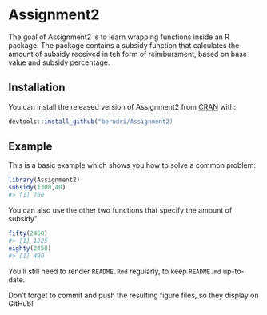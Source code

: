
<!-- README.md is generated from README.Rmd. Please edit that file -->

# Assignment2

<!-- badges: start -->

<!-- badges: end -->

The goal of Assignment2 is to learn wrapping functions inside an R
package. The package contains a subsidy function that calculates the
amount of subsidy received in teh form of reimbursment, based on base
value and subsidy percentage.

## Installation

You can install the released version of Assignment2 from
[CRAN](https://CRAN.R-project.org) with:

``` r
devtools::install_github("berudri/Assignment2)
```

## Example

This is a basic example which shows you how to solve a common problem:

``` r
library(Assignment2)
subsidy(1300,40)
#> [1] 780
```

You can also use the other two functions that specify the amount of
subsidy"

``` r
fifty(2450)
#> [1] 1225
eighty(2450)
#> [1] 490
```

You’ll still need to render `README.Rmd` regularly, to keep `README.md`
up-to-date.

Don’t forget to commit and push the resulting figure files, so they
display on GitHub\!
